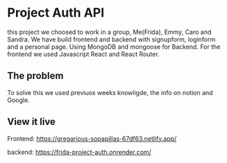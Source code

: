 # Project Auth API

this project we choosed to work in a group, Me(Frida), Emmy, Caro and Sandra.
We have build frontend and backend with signupform, loginform and a personal page. Using MongoDB and mongoose for Backend.
For the frontend we used Javascript React and React Router.

## The problem

To solve this we used previuos weeks knowligde, the info on notion and Google.

## View it live

Frontend: https://gregarious-sopapillas-67df63.netlify.app/

backend: https://frida-project-auth.onrender.com/
